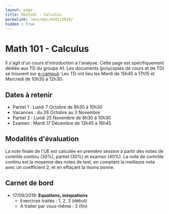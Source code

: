```yaml
---
layout: page
title: Math101 - Calculus
permalink: /ens/mpi/m101/2019/
hidden : True
---
```



# Math 101 - Calculus

Il s'agit d'un cours d'introduction à l'analyse. Cette page est spécifiquement dédiée aux TD du groupe A1. Les documents (polycopiés de cours et de TD) se trouvent sur [e-campus](https://ecampus.paris-saclay.fr). Les TD ont lieu les Mardi de 15h45 à 17h15 et Mercredi de 10h30 à 12h30.

## Dates à retenir

* Partiel 1 : Lundi 7 Octobre de 8h30 à 10h30
* Vacances : du 26 Octobre au 3 Novembre
* Partiel 2 : Lundi 25 Novembre de 8h30 à 10h30
* Examen : Mardi 17 Décembre de 13h45 à 16h45

## Modalités d'évaluation

La note finale de l'UE est calculée en première session à partir des notes de contrôle continu (30%), partiel (30%) et examen (40%). La note de contrôle continu est la moyenne des notes de test, en comptant la meilleure note avec un coefficient 2, et en effaçant la moins bonne.

## Carnet de bord

- <span class="date">17/09/2019:</span> **Equations, inéquations**
	* Exercices traités : 1, 2, 3 (début)
	* A traiter par vous-même : 3 (fin)